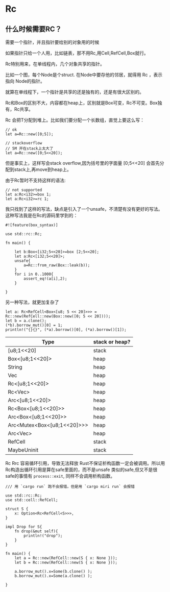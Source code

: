 # Rc

## 什么时候需要RC？

需要一个指针，并且指针要给别的对象用的时候

如果指针只给一个人用，比如链表，那不用Rc,用Cell,RefCell,Box就行。

Rc特别用来，在单线程内，几个对象共享的指针。



比如一个图，每个Node是个struct. 在Node中要存他的邻居，就得用 Rc<Node> ，表示指向 Node的指针。

就算在单线程下，一个指针是共享的还是独有的，还是有很大区别的。


Rc和Box的区别不大，内容都在heap上，区别就是Box可变，Rc不可变。Box独有，Rc共享。


Rc<T> 会把T分配到堆上。比如我们要分配一个长数组，直觉上要这么写：

```
// ok
let a=Rc::new([0;5]);

// stackoverflow
// 5M 开在stack上太大了
let a=Rc::new([0;5<<20]);
```

但是事实上，这样写会stack overflow,因为括号里的字面量 [0;5<<20] 会首先分配到stack上,再move到heap上。

由于Rc暂时不支持这样的语法:

```
// not supported
let a:Rc<i32>=box 1;
let a:Rc<i32>=rc 1;
```

我只找到了这样的写法，缺点是引入了一个unsafe，不清楚有没有更好的写法。这种写法我是在Rc的源码里学到的：

```
#![feature(box_syntax)]

use std::rc::Rc;

fn main() {

    let b:Box<[i32;5<<20]>=box [2;5<<20];
    let a:Rc<[i32;5<<20]>;
    unsafe{
        a=Rc::from_raw(Box::leak(b));
    }
    for i in 0..1000{
        assert_eq!(a[i],2);
    }

}

```


另一种写法，就更加复杂了

```
let a: Rc<RefCell<Box<[u8; 5 << 20]>>> = Rc::new(RefCell::new(Box::new([0; 5 << 20])));
let b = a.clone();
(*b).borrow_mut()[0] = 1;
println!("{}{}", (*a).borrow()[0], (*a).borrow()[1]);
```



| Type                        | stack or heap? |
| --------------------------- | -------------- |
| [u8;1<<20]                  | stack          |
| Box<[u8;1<<20]>             | heap           |
| String                      | heap           |
| Vec<u8>                     | heap           |
| Rc<[u8;1<<20]>              | heap           |
| Rc<Vec<u8>>                 | heap           |
| Arc<[u8;1<<20]>             | heap           |
| Rc<Box<[u8;1<<20]>>         | heap           |
| Arc<Box<[u8;1<<20]>>        | heap           |
| Arc<Mutex<Box<[u8;1<<20]>>> | heap           |
| Arc<Vec<u8>>                | heap           |
| RefCell<T>                  | stack          |
| MaybeUninit<T>              | stack          |


Rc Rrc 容易循环引用，导致无法释放
Rust不保证析构函数一定会被调用。所以用Rc构造出循环引用是算在safe里面的，而不是unsafe
类似的safe,但又不是很safe的事情有 `process::exit`, 同样不会调用析构函数。

```
/// 用 `cargo run` 跑不会报错，但是用 `cargo miri run` 会报错

use std::rc::Rc;
use std::cell::RefCell;

struct S {
    x: Option<Rc<RefCell<S>>>,
}

impl Drop for S{
    fn drop(&mut self){
        println!("drop");
    }
}

fn main() {
    let a = Rc::new(RefCell::new(S { x: None }));
    let b = Rc::new(RefCell::new(S { x: None }));

    a.borrow_mut().x=Some(b.clone() );
    b.borrow_mut().x=Some(a.clone() );

}
```
